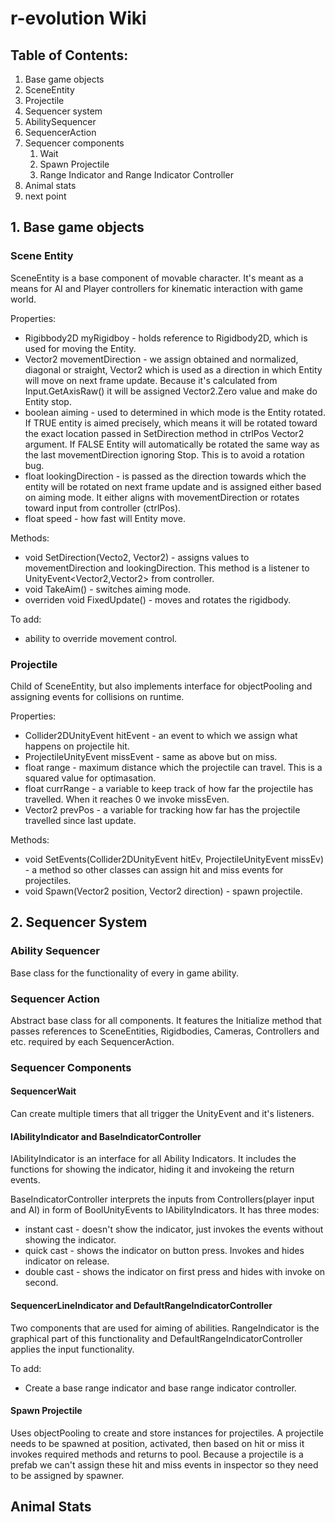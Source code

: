 # r-evolution Wiki



## Table of Contents:

1.  Base game objects
   1.  SceneEntity
   2.  Projectile
2.  Sequencer system
   1. AbilitySequencer
   2. SequencerAction
   3. Sequencer components
      1. Wait
      2. Spawn Projectile
      3. Range Indicator and Range Indicator Controller
3.  Animal stats
4.  next point





## 1. Base game objects

### Scene Entity

SceneEntity is a base component of movable character. It's meant as a means for AI and Player controllers for kinematic interaction with game world. 

Properties:

- Rigibbody2D myRigidboy - holds reference to Rigidbody2D, which is used for moving the Entity.
- Vector2 movementDirection - we assign obtained and normalized, diagonal or straight, Vector2 which is used as a direction in which Entity will move on next frame update. Because it's calculated from Input.GetAxisRaw() it will be assigned Vector2.Zero value and make do Entity stop.
- boolean aiming - used to determined in which mode is the Entity rotated. If TRUE entity is aimed precisely, which means it will be rotated toward the exact location passed in SetDirection method in ctrlPos Vector2 argument. If FALSE Entity will automatically be rotated the same way as the last movementDirection ignoring Stop. This is to avoid a rotation bug.
- float lookingDirection - is passed as the direction towards which the entity will be rotated on next frame update and is assigned either based on aiming mode. It either aligns with movementDirection or rotates toward input from controller (ctrlPos).
- float speed - how fast will Entity move.

Methods:

- void SetDirection(Vecto2, Vector2) - assigns values to movementDirection and lookingDirection. This method is a listener to UnityEvent<Vector2,Vector2> from controller. 
- void TakeAim() - switches aiming mode. 
- overriden void FixedUpdate() - moves and rotates the rigidbody.

To add:

- ability to override movement control. 

### Projectile

Child of SceneEntity, but also implements interface for objectPooling and assigning events for collisions on runtime.

Properties:

- Collider2DUnityEvent hitEvent - an event to which we assign what happens on projectile hit.
- ProjectileUnityEvent missEvent - same as above but on miss.
- float range - maximum distance which the projectile can travel. This is a squared value for optimasation.
- float currRange - a variable to keep track of how far the projectile has travelled. When it reaches 0 we invoke missEven.
- Vector2 prevPos - a variable for tracking how far has the projectile travelled since last update.

Methods:

- void SetEvents(Collider2DUnityEvent hitEv, ProjectileUnityEvent missEv) - a method so other classes can assign hit and miss events for projectiles.
- void Spawn(Vector2 position, Vector2 direction) - spawn projectile.

## 2. Sequencer System

### Ability Sequencer

Base class for the functionality of every in game ability. 

### Sequencer Action

Abstract base class for all components. It features the Initialize method that passes references to SceneEntities, Rigidbodies, Cameras, Controllers and etc. required by each SequencerAction.

### Sequencer Components

#### SequencerWait

Can create multiple timers that all trigger the UnityEvent and it's listeners.

#### IAbilityIndicator and BaseIndicatorController

IAbilityIndicator is an interface for all Ability Indicators. It includes the functions for showing the indicator, hiding it and invokeing the return events.

BaseIndicatorController interprets the inputs from Controllers(player input and AI) in form of BoolUnityEvents to IAbilityIndicators. It has three modes:

- instant cast - doesn't show the indicator, just invokes the events without showing the indicator.
- quick cast - shows the indicator on button press. Invokes and hides indicator on release.
- double cast - shows the indicator on first press and hides with invoke on second.

#### SequencerLineIndicator and DefaultRangeIndicatorController

Two components that are used for aiming of abilities. RangeIndicator is the graphical part of this functionality and DefaultRangeIndicatorController applies the input functionality.

To add:

- Create a base range indicator and base range indicator controller.

#### Spawn Projectile

Uses objectPooling to create and store instances for projectiles. A projectile needs to be spawned at position, activated, then based on hit or miss it invokes required methods and returns to pool. Because a projectile is a prefab we can't assign these hit and miss events in inspector so they need to be assigned by spawner.

## Animal Stats

